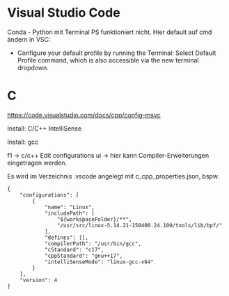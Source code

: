 # Visual Studio Code

Conda - Python mit Terminal PS funktioniert nicht. Hier default auf cmd ändern in VSC:
* Configure your default profile by running the Terminal: Select Default Profile command, which is also accessible via the new terminal dropdown.
  

# C
https://code.visualstudio.com/docs/cpp/config-msvc

Install: 
  C/C++ IntelliSense

Install: 
  gcc 

f1 -> c/c++ Edit configurations ui
    -> hier kann Compiler-Erweiterungen eingetragen werden. 

Es wird im Verzeichnis .vscode angelegt mit c_cpp_properties.json, bspw.

```
{
    "configurations": [
        {
            "name": "Linux",
            "includePath": [
                "${workspaceFolder}/**",
                "/usr/src/linux-5.14.21-150400.24.100/tools/lib/bpf/"
            ],
            "defines": [],
            "compilerPath": "/usr/bin/gcc",
            "cStandard": "c17",
            "cppStandard": "gnu++17",
            "intelliSenseMode": "linux-gcc-x64"
        }
    ],
    "version": 4
}
```


